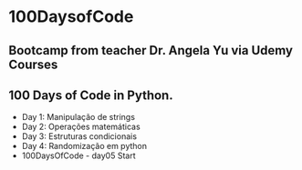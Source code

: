 # 100DaysofCode

## Bootcamp from teacher Dr. Angela Yu via Udemy Courses

## 100 Days of Code in Python.
- Day 1: Manipulação de strings
- Day 2: Operações matemáticas
- Day 3: Estruturas condicionais
- Day 4: Randomização em python
- 100DaysOfCode - day05 Start
